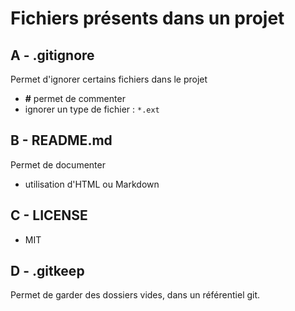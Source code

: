# Fichiers présents dans un projet

## A - .gitignore

Permet d'ignorer certains fichiers dans le projet

- **#** permet de commenter
- ignorer un type de fichier : `*.ext`

## B - README.md

Permet de documenter

- utilisation d'HTML ou Markdown

## C - LICENSE

- MIT

## D - .gitkeep

Permet de garder des dossiers vides, dans un référentiel git.

